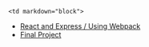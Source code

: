 	<td markdown="block">

* [React and Express / Using Webpack](slides/27/react-webpack-continued.html)
* [Final Project](slides/27/meta.html)
</td>
	<td markdown="block">
<!--
* Chapter 
* Chapter 
-->
</td>
	<td markdown="block">
<!--
* [](assignments/.html)
-->
</td>
